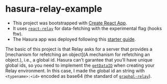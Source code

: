 # hasura-relay-example

- This project was bootstrapped with [Create React App](https://github.com/facebook/create-react-app).
- It uses [`react-relay`](https://github.com/facebook/relay/tree/master/packages/react-relay) for data-fetching with the experimental flag (hooks ftw).
- The Hasura app was deployed following this [starter guide](https://hasura.io/docs/1.0/graphql/manual/getting-started/index.html).

The basic of this project is that Relay asks for a server that provides a [mechanism for refetching an object](A mechanism for refetching an object.), i.e., a global id. Hasura can’t garantee that you’ll have unique global ids, so you need to implement the [`getDataID`](https://github.com/renanmav/hasura-relay-example/blob/master/src/environment.ts#L40-L42) when creating your Relay environment. In this case, I made the global id an string with `<typename>:<id>` encoded as base64 (the standard of [`graphql-relay`](https://github.com/graphql/graphql-relay-js)).

